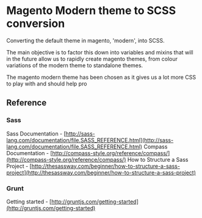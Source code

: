 # Magento Modern theme to SCSS conversion

Converting the default theme in magento, 'modern', into SCSS. 

The main objective is to factor this down into variables and mixins that will in the future allow us to rapidly create magento themes, from colour variations of the modern theme to standalone themes.

The magento modern theme has been chosen as it gives us a lot more CSS to play with and should help pro

## Reference

### Sass

Sass Documentation - [http://sass-lang.com/documentation/file.SASS_REFERENCE.html](http://sass-lang.com/documentation/file.SASS_REFERENCE.html)
Compass Documentation - [http://compass-style.org/reference/compass/](http://compass-style.org/reference/compass/)
How to Structure a Sass Project - [http://thesassway.com/beginner/how-to-structure-a-sass-project](http://thesassway.com/beginner/how-to-structure-a-sass-project)

### Grunt

Getting started - [http://gruntjs.com/getting-started](http://gruntjs.com/getting-started)